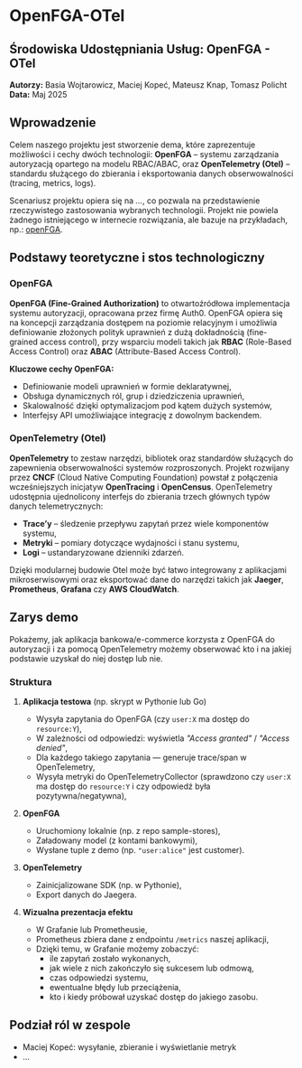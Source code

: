 # OpenFGA-OTel

## Środowiska Udostępniania Usług: OpenFGA - OTel

**Autorzy:** Basia Wojtarowicz, Maciej Kopeć, Mateusz Knap, Tomasz Policht  
**Data:** Maj 2025

## Wprowadzenie

Celem naszego projektu jest stworzenie dema, które zaprezentuje możliwości i cechy dwóch technologii: **OpenFGA** – systemu zarządzania autoryzacją opartego na modelu RBAC/ABAC, oraz **OpenTelemetry (Otel)** – standardu służącego do zbierania i eksportowania danych obserwowalności (tracing, metrics, logs).

Scenariusz projektu opiera się na _..._, co pozwala na przedstawienie rzeczywistego zastosowania wybranych technologii. Projekt nie powiela żadnego istniejącego w internecie rozwiązania, ale bazuje na przykładach, np.: [openFGA](https://github.com/openfga/sample-stores?fbclid=IwY2xjawKR1nxleHRuA2FlbQIxMAABHsJppZ4acY8LCBK6maNSxNt9_tu7k_jWHN-gTs0tglJkXIqhbqKXk8WucG95_aem_PaWmno4MIyNxFFq1ZlbVvw).

## Podstawy teoretyczne i stos technologiczny

### OpenFGA

**OpenFGA (Fine-Grained Authorization)** to otwartoźródłowa implementacja systemu autoryzacji, opracowana przez firmę Auth0. OpenFGA opiera się na koncepcji zarządzania dostępem na poziomie relacyjnym i umożliwia definiowanie złożonych polityk uprawnień z dużą dokładnością (fine-grained access control), przy wsparciu modeli takich jak **RBAC** (Role-Based Access Control) oraz **ABAC** (Attribute-Based Access Control).

**Kluczowe cechy OpenFGA:**

- Definiowanie modeli uprawnień w formie deklaratywnej,
- Obsługa dynamicznych ról, grup i dziedziczenia uprawnień,
- Skalowalność dzięki optymalizacjom pod kątem dużych systemów,
- Interfejsy API umożliwiające integrację z dowolnym backendem.

### OpenTelemetry (Otel)

**OpenTelemetry** to zestaw narzędzi, bibliotek oraz standardów służących do zapewnienia obserwowalności systemów rozproszonych. Projekt rozwijany przez **CNCF** (Cloud Native Computing Foundation) powstał z połączenia wcześniejszych inicjatyw **OpenTracing** i **OpenCensus**. OpenTelemetry udostępnia ujednolicony interfejs do zbierania trzech głównych typów danych telemetrycznych:

- **Trace’y** – śledzenie przepływu zapytań przez wiele komponentów systemu,
- **Metryki** – pomiary dotyczące wydajności i stanu systemu,
- **Logi** – ustandaryzowane dzienniki zdarzeń.

Dzięki modularnej budowie Otel może być łatwo integrowany z aplikacjami mikroserwisowymi oraz eksportować dane do narzędzi takich jak **Jaeger**, **Prometheus**, **Grafana** czy **AWS CloudWatch**.


## Zarys demo

Pokażemy, jak aplikacja bankowa/e-commerce korzysta z OpenFGA do autoryzacji i za pomocą OpenTelemetry możemy obserwować kto i na jakiej podstawie uzyskał do niej dostęp lub nie.

### Struktura

1. **Aplikacja testowa** (np. skrypt w Pythonie lub Go)
   - Wysyła zapytania do OpenFGA (czy `user:X` ma dostęp do `resource:Y`),
   - W zależności od odpowiedzi: wyświetla _"Access granted"_ / _"Access denied"_,
   - Dla każdego takiego zapytania — generuje trace/span w OpenTelemetry,
   - Wysyła metryki do OpenTelemetryCollector (sprawdzono czy `user:X` ma dostęp do `resource:Y` i czy odpowiedź była pozytywna/negatywna),

2. **OpenFGA**
   - Uruchomiony lokalnie (np. z repo sample-stores),
   - Załadowany model (z kontami bankowymi),
   - Wysłane tuple z demo (np. `"user:alice"` jest customer).

3. **OpenTelemetry**
   - Zainicjalizowane SDK (np. w Pythonie),
   - Export danych do Jaegera.

4. **Wizualna prezentacja efektu**
   - W Grafanie lub Prometheusie,
   - Prometheus zbiera dane z endpointu `/metrics` naszej aplikacji,
   - Dzięki temu, w Grafanie możemy zobaczyć:
     - ile zapytań zostało wykonanych,
     - jak wiele z nich zakończyło się sukcesem lub odmową,
     - czas odpowiedzi systemu,
     - ewentualne błędy lub przeciążenia,
     - kto i kiedy próbował uzyskać dostęp do jakiego zasobu.


## Podział ról w zespole

- Maciej Kopeć: wysyłanie, zbieranie i wyświetlanie metryk
- ...
